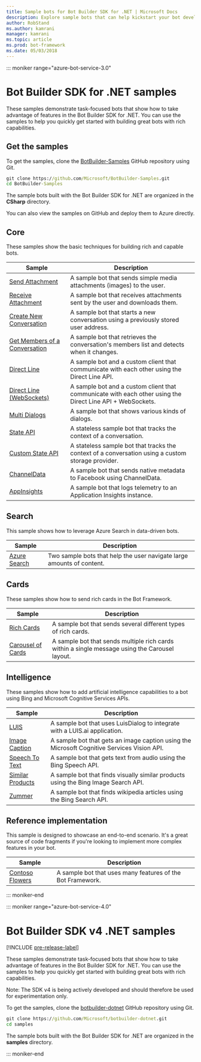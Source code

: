 ```yaml
---
title: Sample bots for Bot Builder SDK for .NET | Microsoft Docs
description: Explore sample bots that can help kickstart your bot development with the Bot Builder SDK for .NET.
author: RobStand
ms.author: kamrani
manager: kamrani
ms.topic: article
ms.prod: bot-framework
ms.date: 05/03/2018
---
```

::: moniker range="azure-bot-service-3.0"

# Bot Builder SDK for .NET samples

These samples demonstrate task-focused bots that show how to take advantage of features in the Bot Builder SDK for .NET. You can use the samples to help you quickly get started with building great bots with rich capabilities.

## Get the samples
To get the samples, clone the [BotBuilder-Samples](https://github.com/Microsoft/BotBuilder-Samples) GitHub repository using Git.

```cmd
git clone https://github.com/Microsoft/BotBuilder-Samples.git
cd BotBuilder-Samples
```

The sample bots built with the Bot Builder SDK for .NET are organized in the **CSharp** directory.

You can also view the samples on GitHub and deploy them to Azure directly.

## Core
These samples show the basic techniques for building rich and capable bots.

Sample | Description
------------ | ------------- 
[Send Attachment](https://github.com/Microsoft/BotBuilder-Samples/tree/master/CSharp/core-SendAttachment) | A sample bot that sends simple media attachments (images) to the user. 
[Receive Attachment](https://github.com/Microsoft/BotBuilder-Samples/tree/master/CSharp/core-ReceiveAttachment) | A sample bot that receives attachments sent by the user and downloads them. 
[Create New Conversation](https://github.com/Microsoft/BotBuilder-Samples/tree/master/CSharp/core-CreateNewConversation)  | A sample bot that starts a new conversation using a previously stored user address.
[Get Members of a Conversation](https://github.com/Microsoft/BotBuilder-Samples/tree/master/CSharp/core-GetConversationMembers) | A sample bot that retrieves the conversation's members list and detects when it changes. 
[Direct Line](https://github.com/Microsoft/BotBuilder-Samples/tree/master/CSharp/core-DirectLine) | A sample bot and a custom client that communicate with each other using the Direct Line API. 
[Direct Line (WebSockets)](https://github.com/Microsoft/BotBuilder-Samples/tree/master/CSharp/core-DirectLineWebSockets) | A sample bot and a custom client that communicate with each other using the Direct Line API + WebSockets. 
[Multi Dialogs](https://github.com/Microsoft/BotBuilder-Samples/tree/master/CSharp/core-MultiDialogs) | A sample bot that shows various kinds of dialogs.
[State API](https://github.com/Microsoft/BotBuilder-Samples/tree/master/CSharp/core-State) | A stateless sample bot that tracks the context of a conversation.
[Custom State API](https://github.com/Microsoft/BotBuilder-Samples/tree/master/CSharp/core-CustomState) | A stateless sample bot that tracks the context of a conversation using a custom storage provider.
[ChannelData](https://github.com/Microsoft/BotBuilder-Samples/tree/master/CSharp/core-ChannelData) | A sample bot that sends native metadata to Facebook using ChannelData.
[AppInsights](https://github.com/Microsoft/BotBuilder-Samples/tree/master/CSharp/core-AppInsights) | A sample bot that logs telemetry to an Application Insights instance.

## Search
This sample shows how to leverage Azure Search in data-driven bots.

Sample | Description
------------ | -------------
[Azure Search](https://github.com/Microsoft/BotBuilder-Samples/tree/master/CSharp/demo-Search) | Two sample bots that help the user navigate large amounts of content.


## Cards
These samples show how to send rich cards in the Bot Framework.

Sample | Description
------------ | -------------
[Rich Cards](https://github.com/Microsoft/BotBuilder-Samples/tree/master/CSharp/cards-RichCards) | A sample bot that sends several different types of rich cards.
[Carousel of Cards](https://github.com/Microsoft/BotBuilder-Samples/tree/master/CSharp/cards-CarouselCards) | A sample bot that sends multiple rich cards within a single message using the Carousel layout.

## Intelligence
These samples show how to add artificial intelligence capabilities to a bot using Bing and Microsoft Cognitive Services APIs.

Sample | Description
------------ | -------------
[LUIS](https://github.com/Microsoft/BotBuilder-Samples/tree/master/CSharp/intelligence-LUIS) | A sample bot that uses LuisDialog to integrate with a LUIS.ai application.
[Image Caption](https://github.com/Microsoft/BotBuilder-Samples/tree/master/CSharp/intelligence-ImageCaption) | A sample bot that gets an image caption using the Microsoft Cognitive Services Vision API.
[Speech To Text](https://github.com/Microsoft/BotBuilder-Samples/tree/master/CSharp/intelligence-SpeechToText)  | A sample bot that gets text from audio using the Bing Speech API.
[Similar Products](https://github.com/Microsoft/BotBuilder-Samples/tree/master/CSharp/intelligence-SimilarProducts) | A sample bot that finds visually similar products using the Bing Image Search API. 
[Zummer](https://github.com/Microsoft/BotBuilder-Samples/tree/master/CSharp/intelligence-Zummer) | A sample bot that finds wikipedia articles using the Bing Search API.

## Reference implementation
This sample is designed to showcase an end-to-end scenario. It's a great source of code fragments if you're looking to implement more complex features in your bot.

Sample | Description
------------ | -------------
[Contoso Flowers](https://github.com/Microsoft/BotBuilder-Samples/tree/master/CSharp/demo-ContosoFlowers) | A sample bot that uses many features of the Bot Framework.

::: moniker-end

::: moniker range="azure-bot-service-4.0"
# Bot Builder SDK v4 .NET samples
[!INCLUDE [pre-release-label](../includes/pre-release-label.md)]

These samples demonstrate task-focused bots that show how to take advantage of features in the Bot Builder SDK for .NET. You can use the samples to help you quickly get started with building great bots with rich capabilities. 

Note: The SDK v4 is being actively developed and should therefore be used for experimentation only. 

To get the samples, clone the [botbuilder-dotnet](https://github.com/Microsoft/botbuilder-dotnet) GitHub repository using Git.
```cmd
git clone https://github.com/Microsoft/botbuilder-dotnet.git
cd samples
```
The sample bots built with the Bot Builder SDK for .NET are organized in the **samples** directory.


::: moniker-end
